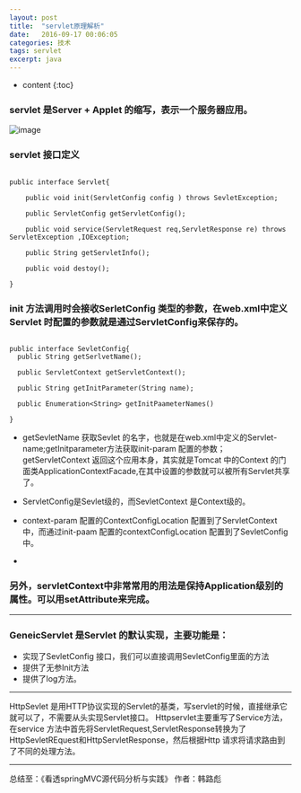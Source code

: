 ```yaml
---
layout: post
title:  "servlet原理解析"
date:   2016-09-17 00:06:05
categories: 技术
tags: servlet
excerpt: java
---
```



* content
{:toc}

###   servlet 是Server + Applet 的缩写，表示一个服务器应用。

![image](http://7xpuj1.com1.z0.glb.clouddn.com/1.png)


###  servlet 接口定义

```

public interface Servlet{
   
    public void init(ServletConfig config ) throws SevletException;
    
    public ServletConfig getServletConfig();
    
    public void service(ServletRequest req,ServletResponse re) throws ServletException ,IOException;
    
    public String getServletInfo();
    
    public void destoy();

}

```

###  init 方法调用时会接收SerletConfig 类型的参数，在web.xml中定义Servlet 时配置的参数就是通过ServletConfig来保存的。

``` 

public interface SevletConfig{
  public String getSerlvetName();
  
  public ServletContext getServletContext();
  
  public String getInitParameter(String name);
  
  public Enumeration<String> getInitPaameterNames()

}

```

- getSevletName 获取Sevlet 的名字，也就是在web.xml中定义的Servlet-name;getInitparameter方法获取init-param 配置的参数；getServletContext 返回这个应用本身，其实就是Tomcat 中的Context 的门面类ApplicationContextFacade,在其中设置的参数就可以被所有Servlet共享了。

- ServletConfig是Sevlet级的，而SevletContext 是Context级的。

- context-param 配置的ContextConfigLocation 配置到了ServletContext中，而通过init-paam 配置的contextConfigLocation 配置到了SevletConfig中。
- 


###  另外，servletContext中非常常用的用法是保持Application级别的属性。可以用setAttribute来完成。


---

###  GeneicServlet 是Servlet 的默认实现，主要功能是：

- 实现了SevletConfig 接口，我们可以直接调用SevletConfig里面的方法
- 提供了无参Init方法
- 提供了log方法。

---

HttpSevlet 是用HTTP协议实现的Servlet的基类，写servlet的时候，直接继承它就可以了，不需要从头实现Servlet接口。
Httpservlet主要重写了Service方法，在service 方法中首先将ServletRequest,ServletResponse转换为了HttpSevletREquest和HttpServletResponse，然后根据Http 请求将请求路由到了不同的处理方法。


--- 

总结至：《看透springMVC源代码分析与实践》 作者：韩路彪
